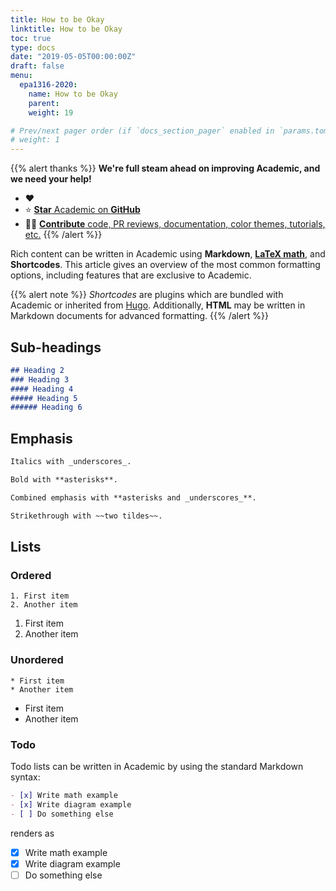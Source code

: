 ```yaml
---
title: How to be Okay
linktitle: How to be Okay
toc: true
type: docs
date: "2019-05-05T00:00:00Z"
draft: false
menu:
  epa1316-2020:
    name: How to be Okay
    parent:
    weight: 19

# Prev/next pager order (if `docs_section_pager` enabled in `params.toml`)
# weight: 1
---
```



{{% alert thanks %}}
**We're full steam ahead on improving Academic, and we need your help!**

- :heart:
- ⭐️ [**Star** Academic on **GitHub**](https://github.com/gcushen/hugo-academic)
- :woman_technologist: [**Contribute** code, PR reviews, documentation, color themes, tutorials, etc.](https://github.com/gcushen/hugo-academic/blob/master/.github/contributing.md)
{{% /alert %}}

Rich content can be written in Academic using **Markdown**, [**LaTeX math**](https://en.wikibooks.org/wiki/LaTeX/Mathematics), and **Shortcodes**. This article gives an overview of the most common formatting options, including features that are exclusive to Academic.<!--more-->

{{% alert note %}}
*Shortcodes* are plugins which are bundled with Academic or inherited from [Hugo](http://gohugo.io/extras/shortcodes/). Additionally, **HTML** may be written in Markdown documents for advanced formatting.
{{% /alert %}}

## Sub-headings

```markdown
## Heading 2
### Heading 3
#### Heading 4
##### Heading 5
###### Heading 6
```

## Emphasis

```markdown
Italics with _underscores_.

Bold with **asterisks**.

Combined emphasis with **asterisks and _underscores_**.

Strikethrough with ~~two tildes~~.
```

## Lists
### Ordered

    1. First item
    2. Another item

1. First item
2. Another item

### Unordered

    * First item
    * Another item

* First item
* Another item

### Todo

Todo lists can be written in Academic by using the standard Markdown syntax:

```markdown
- [x] Write math example
- [x] Write diagram example
- [ ] Do something else
```

renders as

- [x] Write math example
- [x] Write diagram example
- [ ] Do something else
